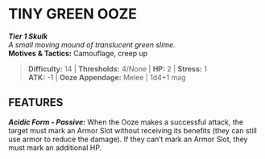﻿# TINY GREEN OOZE

***Tier 1 Skulk***  
*A small moving mound of translucent green slime.*  
**Motives & Tactics:** Camouflage, creep up

> **Difficulty:** 14 | **Thresholds:** 4/None | **HP:** 2 | **Stress:** 1  
> **ATK:** -1 | **Ooze Appendage:** Melee | 1d4+1 mag  

## FEATURES

***Acidic Form - Passive:*** When the Ooze makes a successful attack, the target must mark an Armor Slot without receiving its benefits (they can still use armor to reduce the damage). If they can’t mark an Armor Slot, they must mark an additional HP.
